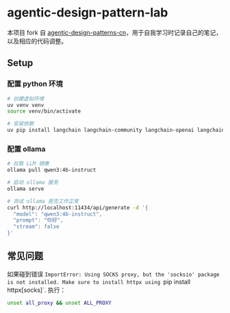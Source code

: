 # agentic-design-pattern-lab

本项目 fork 自 [agentic-design-patterns-cn](https://github.com/ginobefun/agentic-design-patterns-cn)，用于自我学习时记录自己的笔记，以及相应的代码调整。

## Setup

### 配置 python 环境

```sh
# 创建虚拟环境
uv venv venv
source venv/bin/activate

# 安装依赖
uv pip install langchain langchain-community langchain-openai langchain-ollama langgraph
```

### 配置 ollama

```sh
# 拉取 LLM 镜像
ollama pull qwen3:4b-instruct

# 启动 ollama 服务
ollama serve

# 测试 ollama 是否工作正常
curl http://localhost:11434/api/generate -d '{
  "model": "qwen3:4b-instruct",
  "prompt": "你好",
  "stream": false
}'
```

## 常见问题

如果碰到错误 `ImportError: Using SOCKS proxy, but the 'socksio' package is not installed. Make sure to install httpx using `pip install httpx[socks]`. 执行：

```sh
unset all_proxy && unset ALL_PROXY
```